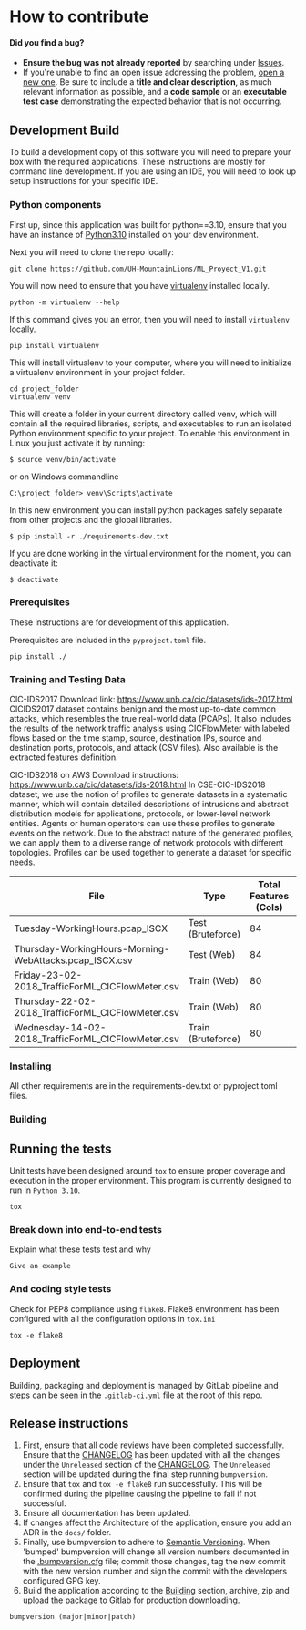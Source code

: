 # How to contribute

#### Did you find a bug?

* **Ensure the bug was not already reported** by searching under 
  [Issues](https://github.com/UH-MountainLions/ML_Proyect_V1/issues).
* If you're unable to find an open issue addressing the problem,
  [open a new one](https://github.com/UH-MountainLions/ML_Proyect_V1/issues/new). Be sure to include a **title 
  and clear description**, as much relevant information as possible, and a **code sample** or an **executable
  test case** demonstrating the expected behavior that is not occurring.

## Development Build
To build a development copy of this software you will need to prepare your box with the required applications. These
instructions are mostly for command line development. If you are using an IDE, you will need to look up setup 
instructions for your specific IDE.

### Python components
First up, since this application was built for python==3.10, ensure that you have an instance of [Python3.10] installed
on your dev environment.

Next you will need to clone the repo locally:
```commandline
git clone https://github.com/UH-MountainLions/ML_Proyect_V1.git
```

You will now need to ensure that you have [virtualenv](https://docs.python-guide.org/dev/virtualenvs/) installed 
locally.
```commandline
python -m virtualenv --help
```

If this command gives you an error, then you will need to install `virtualenv` locally.
```commandline
pip install virtualenv
```

This will install virtualenv to your computer, where you will need to initialize a virtualenv environment in your 
project folder.
```commandline
cd project_folder
virtualenv venv
```

This will create a folder in your current directory called venv, which will contain all the required libraries, scripts,
and executables to run an isolated Python environment specific to your project. To enable this environment in Linux you 
just activate it by running:
```commandline
$ source venv/bin/activate
```

or on Windows commandline
```commandline
C:\project_folder> venv\Scripts\activate
```

In this new environment you can install python packages safely separate from other projects and the global libraries.
```commandline
$ pip install -r ./requirements-dev.txt
```

If you are done working in the virtual environment for the moment, you can deactivate it:
```commandline
$ deactivate
```

### Prerequisites
These instructions are for development of this application.

Prerequisites are included in the `pyproject.toml` file.
```commandline
pip install ./
```

### Training and Testing Data
CIC-IDS2017
Download link: https://www.unb.ca/cic/datasets/ids-2017.html
CICIDS2017 dataset contains benign and the most up-to-date common attacks, which resembles the true real-world data 
(PCAPs). It also includes the results of the network traffic analysis using CICFlowMeter with labeled flows based on the 
time stamp, source, destination IPs, source and destination ports, protocols, and attack (CSV files). Also available is 
the extracted features definition.

CIC-IDS2018 on AWS
Download instructions: https://www.unb.ca/cic/datasets/ids-2018.html
In CSE-CIC-IDS2018 dataset, we use the notion of profiles to generate datasets in a systematic manner, which will 
contain detailed descriptions of intrusions and abstract distribution models for applications, protocols, or lower-level
network entities. Agents or human operators can use these profiles to generate events on the network. Due to the 
abstract nature of the generated profiles, we can apply them to a diverse range of network protocols with different 
topologies. Profiles can be used together to generate a dataset for specific needs.

| File                                                   | Type               | Total Features (Cols) | Records (Rows) | Labeled (Y/N) |
|--------------------------------------------------------|--------------------|-----------------------|----------------|---------------|
| Tuesday-WorkingHours.pcap_ISCX                         | Test (Bruteforce)  | 84                    | 445,909        | Yes           |
| Thursday-WorkingHours-Morning-WebAttacks.pcap_ISCX.csv | Test (Web)         | 84                    | 170,367        | Yes           |
| Friday-23-02-2018_TrafficForML_CICFlowMeter.csv        | Train (Web)        | 80                    | 1,048,576      | Yes           |
| Thursday-22-02-2018_TrafficForML_CICFlowMeter.csv      | Train (Web)        | 80                    | 1,048,576      | Yes           |
| Wednesday-14-02-2018_TrafficForML_CICFlowMeter.csv     | Train (Bruteforce) | 80                    | 1,048,576      | Yes           |


### Installing

All other requirements are in the requirements-dev.txt or pyproject.toml files.

### Building

## Running the tests

Unit tests have been designed around `tox` to ensure proper coverage and execution in the proper environment. This
program is currently designed to run in `Python 3.10`.
```commandline
tox
```

### Break down into end-to-end tests

Explain what these tests test and why

```
Give an example
```

### And coding style tests

Check for PEP8 compliance using `flake8`. Flake8 environment has been configured with all the configuration options in
`tox.ini`

```commandline
tox -e flake8
```

## Deployment

Building, packaging and deployment is managed by GitLab pipeline and steps can be seen in the `.gitlab-ci.yml` file at 
the root of this repo.

## Release instructions
1. First, ensure that all code reviews have been completed successfully. Ensure that the [CHANGELOG](./CHANGELOG.md) has 
   been updated with all the changes under the `Unreleased` section of the 
   [CHANGELOG](https://keepachangelog.com/en/1.0.0/). The `Unreleased` section will be updated during the final step 
   running `bumpversion`.
2. Ensure that `tox` and `tox -e flake8` run successfully. This will be confirmed during the pipeline causing the
   pipeline to fail if not successful.
3. Ensure all documentation has been updated.
4. If changes affect the Architecture of the application, ensure you add an ADR in the `docs/` folder.
5. Finally, use bumpversion to adhere to [Semantic Versioning](http://semver.org/). When 'bumped' bumpversion will 
   change all version numbers documented in the [.bumpversion.cfg](./.bumpversion.cfg) file; commit those changes, tag 
   the new commit with the new version number and sign the commit with the developers configured GPG key.
6. Build the application according to the [Building](#Building) section, archive, zip and upload the package to Gitlab 
   for production downloading.

```commandline
bumpversion (major|minor|patch)
```

[python3.10]: https://www.python.org/downloads/release/python-3100/
